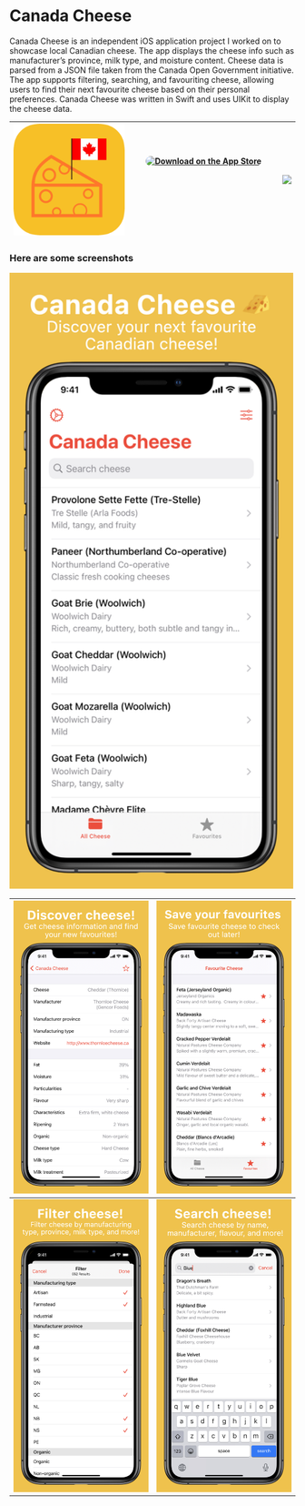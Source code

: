 #  Canada Cheese

Canada Cheese is an independent iOS application project I worked on to showcase local Canadian cheese. The app displays the cheese info such as manufacturer’s province, milk type, and moisture content. Cheese data is parsed from a JSON file taken from the Canada Open Government initiative. The app supports filtering, searching, and favouriting cheese, allowing users to find their next favourite cheese based on their personal preferences. Canada Cheese was written in Swift and uses UIKit to display the cheese data. 

| <img src="Screenshots/canada-cheese.png" alt="App icon" width="200"/> | <a href="https://apps.apple.com/ca/app/canada-cheese/id1582825453?itsct=apps_box_badge&amp;itscg=30200" style="display: inline-block; overflow: hidden; border-top-left-radius: 13px; border-top-right-radius: 13px; border-bottom-right-radius: 13px; border-bottom-left-radius: 13px; width: 250px; height: 83px;"><img src="https://tools.applemediaservices.com/api/badges/download-on-the-app-store/black/en-us?size=250x83&amp;releaseDate=1630368000&h=50f32ab21baa0bd4185489dee81a812f" alt="Download on the App Store" style="border-top-left-radius: 13px; border-top-right-radius: 13px; border-bottom-right-radius: 13px; border-bottom-left-radius: 13px; width: 250px; height: 83px;"></a> | <img src="https://tools-qr-production.s3.amazonaws.com/output/apple-toolbox/e4425d2336d9e44a9a721818d418ca00/5ac231b89325dc66e161bd23f789aead.png" width="200"> |
| - | - | - |

### Here are some screenshots
<img src="Screenshots/Canada Cheese screenshots.001.jpeg" alt="Homescreen" width="500"/>

| <img src="Screenshots/Canada Cheese screenshots.003.jpeg" alt="View cheese" width="450"/> | <img src="Screenshots/Canada Cheese screenshots.002.jpeg" alt="Favourites" width="450"/> |
| ------------- |---------------|
| <img src="Screenshots/Canada Cheese screenshots.004.jpeg" alt="Filtering" width="450"/> | <img src="Screenshots/Canada Cheese screenshots.005.jpeg" alt="Searching" width="450"/> |
